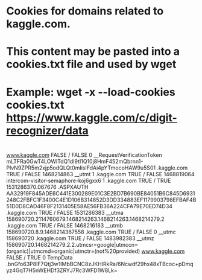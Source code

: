 # Cookies for domains related to kaggle.com.
# This content may be pasted into a cookies.txt file and used by wget
# Example:  wget -x --load-cookies cookies.txt https://www.kaggle.com/c/digit-recognizer/data
#
www.kaggle.com	FALSE	/	FALSE	0	__RequestVerificationToken	mLTFRa0GwT4LOWlTdQ1dI9tI1Q10j8HmF452mQbrnn1-PlvN9ZPR5m2xjp5odQLQt0mIisIFdAi4pYTmocoHAW9u5S01
.kaggle.com	TRUE	/	FALSE	1468214863	__utmt	1
.kaggle.com	TRUE	/	FALSE	1468819064	intercom-visitor-semaphore-koj6gxx6	1
.kaggle.com	TRUE	/	TRUE	1531286370.067676	.ASPXAUTH	AA32919F845ADE6C441E300289E01C3E2BD7B690BE84051B6C845D6931248C2FBFC1F3400C4E1D106B314852D3DD334883EF1179903798EFBAF4B51D0D8CAD46F8F2131405E58AE56FB36A224CFA79E70ED74D34
.kaggle.com	TRUE	/	FALSE	1531286383	__utma	158690720.2114760679.1468214263.1468214263.1468214279.2
.kaggle.com	TRUE	/	FALSE	1468216183	__utmb	158690720.8.9.1468214367558
.kaggle.com	TRUE	/	FALSE	0	__utmc	158690720
.kaggle.com	TRUE	/	FALSE	1483982383	__utmz	158690720.1468214279.2.2.utmcsr=google|utmccn=(organic)|utmcmd=organic|utmctr=(not%20provided)
www.kaggle.com	FALSE	/	TRUE	0	TempData	.bnGfo63P8lF7Qtj3w1IMbBCNC8zJKHIRkRa/6Ncwdf29hx48xTBcoc+pDmqyz4GqT7H5nWEHDf3ZRYJ7Rc3WFD1W8Lk=
